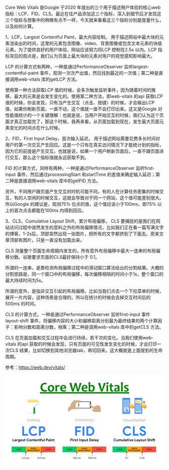Core Web Vitals 是Google 于2020 年提出的三个用于描述用户体验的核心web 指标：LCP、FID、CLS。最近在往产品添加这三个指标，深入到细节后才发现这三个指标与想象中的稍微有点不一样，今天就来看看这三个指标分别是度量什么，以及如何计算。

1、LCP，Largest Contentful Paint，最大内容绘制。
用于描述网站中最大块的元素渲染出的时间，这里的元素包含图像、video、背景图像或包含文本元素的块级元素。为了提供良好的用户体验，网站应该努力将LCP 控制在2.5s 以内。LCP 指标背后的观点是，我们认为页面上最大块的元素对用户的视觉感知影响最大。

LCP 的计算方式有两种，一种是通过PerformanceObserver 监听largest-contentful-paint 事件，观测一次次产出值，然后找到最近的一次值；第二种是直接调用web-vitals 库的getLCP 方法。

使用第一种方法获取LCP 值的时候，会多次触发监听事件，因为随着时间的推移，最大的元素是会发生变化的。使用第二种方法，即web-vitals 的api 获取LCP 值的时候，你会发现，只有当产生交互（点击、按键）的时候，才会输出LCP 值，如果你刷新页面，一直不动，这个值就一直不会打印出来。这又是Google 对性能值统计的一个关键理解：也就是说，当用户开始交互的时候，我们认为这个页面才真正加载完了，那这个时候，我再来看，从页面加载到现在，发生最大页面元素变化的时间点在什么时候。

2、FID，First Input Delay，首次输入延迟。
用于描述网站需要花费多长时间对用户的第一次交互产生回应。这是一个只有在真实访问情况下才能统计到的指标，因为它的前提是产生交互。也就是说，如果一个用户刷新页面后，一直不跟页面进行交互，那么这个指标值就永远获取不到。

FID 的计算方式，同样有两种，一种是通过PerformanceObserver 监听first-input 事件，然后通过processingStart 和startTime 的差值来确定输入延迟；第二种是直接调用web-vitals 库中的getFID 方法。

另外，不同用户跟页面产生交互的时机可能不同，有的人在计算任务密集的时候交互，有的人空闲的时候交互，这就会导致对于同一个网站，这个值可能差别很大。所以Google 的建议是，观测75% 位点的值，这个值应该小于100ms，即75% 以上的首次点击都能在100ms 内得到回应。

3、CLS，Cumulative Layout Shift，累计布局偏移。
CLS 要捕捉的是我们在网站访问过程中突然发生的意料之外的布局偏移情况，比如我们正在看一篇写满文字的博客，1-2s后，顶部突然出现一张图片，把所有的文字都挤到了下面去。原来文章顶部有图片，只是一直没有加载出来。

CLS 测量整个页面生命周期内发生的，所有意外布局偏移中最大一连串的布局偏移分数。谷歌要求页面的CLS最好保持小于 0.1。

所谓的一连串，是靠检测布局偏移过程中的滑动窗口算法给出的分割结果。大概的分割思路是，同一个窗口中的布局偏移，每次偏移相隔的时间小于1s，整个窗口的最大持续时间为5s。

所谓的意外，是指非交互引起的布局偏移。比如当我们点击一个下拉菜单的时候，展开一片内容，这种场景是合理的。所以在统计的时候会去掉交互时间后的500ms 的时间。

CLS 的计算方式，一种是通过PerformanceObserver 监听first-input 事件layout-shift 事件，将偏移内容的大小和偏移距离分别最为最终结果的两个计算因子：影响分数和距离分数，相乘；第二种是调用web-vitals 库中的getCLS 方法。

CLS 在页面加载和交互过程中会进行持续，若干次的变化。当我们使用web-vitals 的api 获取的时候会发现，只有页面的可见性发生变化的时候，才会打印一次CLS 结果，比如切换到其他浏览器tab，再切回来。这大概就是上面提到的生命周期。

参考：https://web.dev/vitals/

![vitals](./img/06.png)